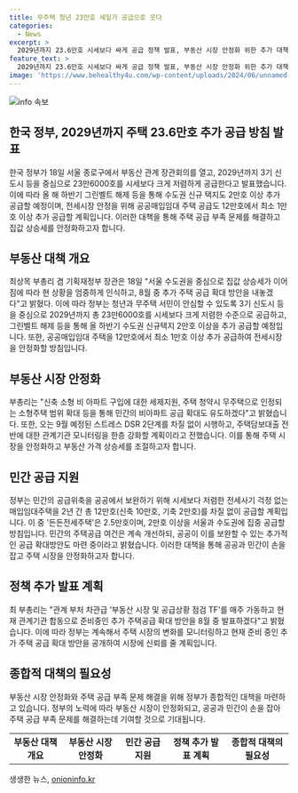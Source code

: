 ```yaml
---
title: 무주택 청년 23만호 세일가 공급으로 웃다
categories:
  - News
excerpt: >
  2029년까지 23.6만호 시세보다 싸게 공급 정책 발표, 부동산 시장 안정화 위한 추가 대책 추진 중. 3기 신도시 등을 중심으로 시세보다 저렴한 23만6000호 공급 예정. 그린벨트 해제 등으로 수도권 신규택지 2만호 추가 공급 예정. 추가 주택 공급 확대 방안은 8월 발표 예정. 전세가격 안정을 위해 공공매입임대 주택 12만호 중 최소 1만호 추가 공급 예정. 주택 공급 확대에 정책 역량 집중, 관련 TF를 가동해 관리 부채에도 적극 대응할 방침.
feature_text: >
  2029년까지 23.6만호 시세보다 싸게 공급 정책 발표, 부동산 시장 안정화 위한 추가 대책 추진 중. 3기 신도시 등을 중심으로 시세보다 저렴한 23만6000호 공급 예정. 그린벨트 해제 등으로 수도권 신규택지 2만호 추가 공급 예정. 추가 주택 공급 확대 방안은 8월 발표 예정. 전세가격 안정을 위해 공공매입임대 주택 12만호 중 최소 1만호 추가 공급 예정. 주택 공급 확대에 정책 역량 집중, 관련 TF를 가동해 관리 부채에도 적극 대응할 방침.
image: 'https://www.behealthy4u.com/wp-content/uploads/2024/06/unnamed-file.png'
---
```


<p><img src="https://www.behealthy4u.com/wp-content/uploads/2024/06/unnamed-file.png" alt="info 속보" /></p>

<h2>한국 정부, 2029년까지 주택 23.6만호 추가 공급 방침 발표</h2>

<p data-ke-size="size16">한국 정부가 18일 서울 종로구에서 부동산 관계 장관회의를 열고, 2029년까지 3기 신도시 등을 중심으로 23만6000호를 시세보다 크게 저렴하게 공급한다고 발표했습니다. 이에 따라 올 해 하반기 그린벨트 해제 등을 통해 수도권 신규 택지도 2만호 이상 추가 공급할 예정이며, 전세시장 안정을 위해 공공매입임대 주택 공급도 12만호에서 최소 1만호 이상 추가 공급할 계획입니다. 이러한 대책을 통해 주택 공급 부족 문제를 해결하고 집값 상승세를 안정화하고자 합니다.</p>

<h2 data-ke-size="size26">부동산 대책 개요</h2>

<p data-ke-size="size16">최상목 부총리 겸 기획재정부 장관은 18일 "서울 수도권을 중심으로 집값 상승세가 이어짐에 따라 현 상황을 엄중하게 인식하고, 8월 중 추가 주택 공급 확대 방안을 내놓겠다"고 밝혔다. 이에 따라 정부는 청년과 무주택 서민이 안심할 수 있도록 3기 신도시 등을 중심으로 2029년까지 총 23만6000호를 시세보다 크게 저렴한 수준으로 공급하고, 그린벨트 해제 등을 통해 올 하반기 수도권 신규택지 2만호 이상을 추가 공급할 예정입니다. 또한, 공공매입임대 주택을 12만호에서 최소 1만호 이상 추가 공급하여 전세시장을 안정화할 방침입니다.</p>

<h2 data-ke-size="size26">부동산 시장 안정화</h2>

<p data-ke-size="size16">부총리는 "신축 소형 비 아파트 구입에 대한 세제지원, 주택 청약시 무주택으로 인정되는 소형주택 범위 확대 등을 통해 민간의 비아파트 공급 확대도 유도하겠다"고 밝혔습니다. 또한, 오는 9월 예정된 스트레스 DSR 2단계를 차질 없이 시행하고, 주택담보대출 전반에 대한 관계기관 모니터링을 한층 강화할 계획이라고 전했습니다. 이를 통해 주택 시장을 안정화하고 부동산 가격 상승세를 조절하고자 합니다.</p>

<h2 data-ke-size="size26">민간 공급 지원</h2>

<p data-ke-size="size16">정부는 민간의 공급위축을 공공에서 보완하기 위해 시세보다 저렴한 전세사기 걱정 없는 매입임대주택을 2년 간 총 12만호(신축 10만호, 기축 2만호)를 차질 없이 공급할 계획입니다. 이 중 '든든전세주택'은 2.5만호이며, 2만호 이상을 서울과 수도권에 집중 공급할 방침입니다. 민간의 주택공급 여건은 계속 개선하되, 공공이 이를 보완할 수 있는 추가적인 공급 확대방안도 마련 중이라고 밝혔습니다. 이러한 대책을 통해 공공과 민간이 손을 잡고 주택 시장을 안정화하고자 합니다.</p>

<h2 data-ke-size="size26">정책 추가 발표 계획</h2>

<p data-ke-size="size16">최 부총리는 "관계 부처 차관급 '부동산 시장 및 공급상황 점검 TF'를 매주 가동하고 현재 관계기관 합동으로 준비중인 추가 주택공급 확대 방안을 8월 중 발표하겠다"고 밝혔습니다. 이에 따라 정부는 계속해서 주택 시장의 변화를 모니터링하고 현재 준비 중인 추가 주택 공급 확대 방안을 공개하여 시장에 신뢰를 줄 계획입니다.</p>

<h2 data-ke-size="size26">종합적 대책의 필요성</h2>

<p data-ke-size="size16">부동산 시장 안정화와 주택 공급 부족 문제 해결을 위해 정부가 종합적인 대책을 마련하고 있습니다. 정부의 노력에 따라 부동산 시장이 안정화되고, 공공과 민간이 손을 잡아 주택 공급 부족 문제를 해결하는데 기여할 것으로 기대됩니다.</p>

<table>
    <tbody>
        <tr>
            <td style="text-align: center; height: 17px;"><b>부동산 대책 개요</b></td>
            <td style="text-align: center; height: 17px;"><b>부동산 시장 안정화</b></td>
            <td style="text-align: center; height: 17px;"><b>민간 공급 지원</b></td>
            <td style="text-align: center; height: 17px;"><b>정책 추가 발표 계획</b></td>
            <td style="text-align: center; height: 17px;"><b>종합적 대책의 필요성</b></td>
        </tr>
    </tbody>
</table>
생생한 뉴스, <a href="https://onioninfo.kr" rel="dofollow">onioninfo.kr</a>


